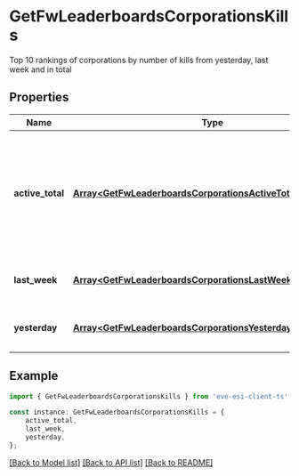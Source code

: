 # GetFwLeaderboardsCorporationsKills

Top 10 rankings of corporations by number of kills from yesterday, last week and in total

## Properties

Name | Type | Description | Notes
------------ | ------------- | ------------- | -------------
**active_total** | [**Array&lt;GetFwLeaderboardsCorporationsActiveTotalActiveTotal&gt;**](GetFwLeaderboardsCorporationsActiveTotalActiveTotal.md) | Top 10 ranking of corporations active in faction warfare by total kills. A corporation is considered \&quot;active\&quot; if they have participated in faction warfare in the past 14 days | [default to undefined]
**last_week** | [**Array&lt;GetFwLeaderboardsCorporationsLastWeekLastWeek&gt;**](GetFwLeaderboardsCorporationsLastWeekLastWeek.md) | Top 10 ranking of corporations by kills in the past week | [default to undefined]
**yesterday** | [**Array&lt;GetFwLeaderboardsCorporationsYesterdayYesterday&gt;**](GetFwLeaderboardsCorporationsYesterdayYesterday.md) | Top 10 ranking of corporations by kills in the past day | [default to undefined]

## Example

```typescript
import { GetFwLeaderboardsCorporationsKills } from 'eve-esi-client-ts';

const instance: GetFwLeaderboardsCorporationsKills = {
    active_total,
    last_week,
    yesterday,
};
```

[[Back to Model list]](../README.md#documentation-for-models) [[Back to API list]](../README.md#documentation-for-api-endpoints) [[Back to README]](../README.md)
